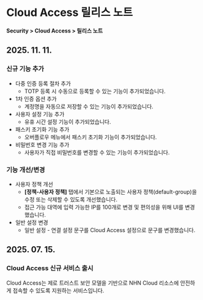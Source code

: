 # Cloud Access 릴리스 노트

**Security > Cloud Access > 릴리스 노트**

## 2025. 11. 11.

### 신규 기능 추가

* 다중 인증 등록 절차 추가
    * TOTP 등록 시 수동으로 등록할 수 있는 기능이 추가되었습니다.
* 1차 인증 옵션 추가
    * 계정명을 자동으로 저장할 수 있는 기능이 추가되었습니다.
* 사용자 설정 기능 추가
    * 유휴 시간 설정 기능이 추가되었습니다.
* 패스키 초기화 기능 추가
    * 오버플로우 메뉴에서 패스키 초기화 기능이 추가되었습니다.
* 비밀번호 변경 기능 추가
    * 사용자가 직접 비밀번호를 변경할 수 있는 기능이 추가되었습니다.


### 기능 개선/변경
* 사용자 정책 개선
    * **[정책-사용자 정책]** 탭에서 기본으로 노출되는 사용자 정책(default-group)을 수정 또는 삭제할 수 있도록 개선했습니다.
    * 접근 가능 대역에 입력 가능한 IP를 100개로 변경 및 편의성을 위해 UI를 변경했습니다.
* 일반 설정 변경
    * 일반 설정 - 연결 설정 문구를 Cloud Access 설정으로 문구를 변경했습니다.

## 2025. 07. 15.

### Cloud Access 신규 서비스 출시

Cloud Access는 제로 트러스트 보안 모델을 기반으로 NHN Cloud 리소스에 안전하게 접속할 수 있도록 지원하는 서비스입니다.